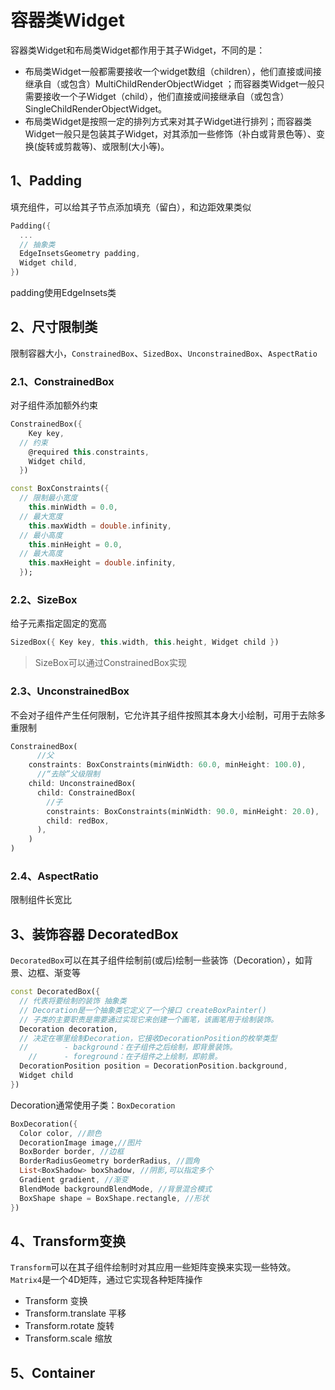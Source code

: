 # 容器类Widget

容器类Widget和布局类Widget都作用于其子Widget，不同的是：

- 布局类Widget一般都需要接收一个widget数组（children），他们直接或间接继承自（或包含）MultiChildRenderObjectWidget ；而容器类Widget一般只需要接收一个子Widget（child），他们直接或间接继承自（或包含）SingleChildRenderObjectWidget。
- 布局类Widget是按照一定的排列方式来对其子Widget进行排列；而容器类Widget一般只是包装其子Widget，对其添加一些修饰（补白或背景色等）、变换(旋转或剪裁等)、或限制(大小等)。

## 1、Padding

填充组件，可以给其子节点添加填充（留白），和边距效果类似

```dart
Padding({
  ...
  // 抽象类
  EdgeInsetsGeometry padding,
  Widget child,
})
```

padding使用EdgeInsets类

## 2、尺寸限制类

限制容器大小，`ConstrainedBox`、`SizedBox`、`UnconstrainedBox`、`AspectRatio`

### 2.1、ConstrainedBox

对子组件添加额外约束

```dart
ConstrainedBox({
    Key key,
  // 约束
    @required this.constraints,
    Widget child,
  }) 

const BoxConstraints({
  // 限制最小宽度
    this.minWidth = 0.0,
  // 最大宽度
    this.maxWidth = double.infinity,
  // 最小高度
    this.minHeight = 0.0,
  // 最大高度
    this.maxHeight = double.infinity,
  });
```

### 2.2、SizeBox

给子元素指定固定的宽高

```dart
SizedBox({ Key key, this.width, this.height, Widget child })
```

> SizeBox可以通过ConstrainedBox实现

### 2.3、UnconstrainedBox

不会对子组件产生任何限制，它允许其子组件按照其本身大小绘制，可用于去除多重限制

```dart
ConstrainedBox(
	  //父
    constraints: BoxConstraints(minWidth: 60.0, minHeight: 100.0),  
	  //“去除”父级限制
    child: UnconstrainedBox( 
      child: ConstrainedBox(
        //子
        constraints: BoxConstraints(minWidth: 90.0, minHeight: 20.0),
        child: redBox,
      ),
    )
)
```

### 2.4、AspectRatio

限制组件长宽比

## 3、装饰容器 DecoratedBox

`DecoratedBox`可以在其子组件绘制前(或后)绘制一些装饰（Decoration），如背景、边框、渐变等

```dart
const DecoratedBox({
  // 代表将要绘制的装饰 抽象类 
  // Decoration是一个抽象类它定义了一个接口 createBoxPainter()
  // 子类的主要职责是需要通过实现它来创建一个画笔，该画笔用于绘制装饰。
  Decoration decoration,
  // 决定在哪里绘制Decoration，它接收DecorationPosition的枚举类型
  // 		- background：在子组件之后绘制，即背景装饰。
	//		- foreground：在子组件之上绘制，即前景。
  DecorationPosition position = DecorationPosition.background,
  Widget child
})
```

Decoration通常使用子类：`BoxDecoration`

```dart
BoxDecoration({
  Color color, //颜色
  DecorationImage image,//图片
  BoxBorder border, //边框
  BorderRadiusGeometry borderRadius, //圆角
  List<BoxShadow> boxShadow, //阴影,可以指定多个
  Gradient gradient, //渐变
  BlendMode backgroundBlendMode, //背景混合模式
  BoxShape shape = BoxShape.rectangle, //形状
})
```

## 4、Transform变换

`Transform`可以在其子组件绘制时对其应用一些矩阵变换来实现一些特效。`Matrix4`是一个4D矩阵，通过它实现各种矩阵操作

- Transform	变换
- Transform.translate	平移
- Transform.rotate	旋转
- Transform.scale	缩放

## 5、Container

